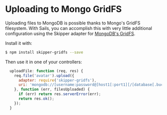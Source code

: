 # Uploading to Mongo GridFS

Uploading files to MongoDB is possible thanks to Mongo's GridFS filesystem.  With Sails, you can accomplish this with very little additional configuration using the Skipper adapter for [MongoDB's GridFS](https://github.com/willhuang85/skipper-gridfs).

Install it with:

```sh
$ npm install skipper-gridfs --save
```

Then use it in one of your controllers:

```javascript
  uploadFile: function (req, res) {
    req.file('avatar').upload({
      adapter: require('skipper-gridfs'),
      uri: 'mongodb://[username:password@]host1[:port1][/[database[.bucket]]'
    }, function (err, filesUploaded) {
      if (err) return res.serverError(err);
      return res.ok();
    });
  }
```

<docmeta name="displayName" value="Uploading to GridFS">
